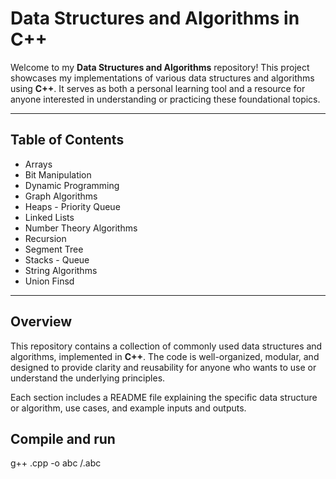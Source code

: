 # Data Structures and Algorithms in C++

Welcome to my **Data Structures and Algorithms** repository! This project showcases my implementations of various data structures and algorithms using **C++**. It serves as both a personal learning tool and a resource for anyone interested in understanding or practicing these foundational topics.

---

## Table of Contents
- Arrays
- Bit Manipulation
- Dynamic Programming
- Graph Algorithms
- Heaps - Priority Queue
- Linked Lists
- Number Theory Algorithms
- Recursion
- Segment Tree
- Stacks - Queue
- String Algorithms
- Union Finsd

---

## Overview
This repository contains a collection of commonly used data structures and algorithms, implemented in **C++**. The code is well-organized, modular, and designed to provide clarity and reusability for anyone who wants to use or understand the underlying principles.

Each section includes a README file explaining the specific data structure or algorithm, use cases, and example inputs and outputs.

## Compile and run

g++ <filename>.cpp -o abc
/.abc

